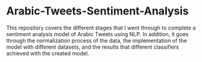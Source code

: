 # Arabic-Tweets-Sentiment-Analysis
This repository covers the different stages that I went through to complete a sentiment analysis model of Arabic Tweets using NLP. In addition, it goes through the normalization process of the data, the implementation of the model with different datasets, and the results that different classifiers achieved with the created model.
